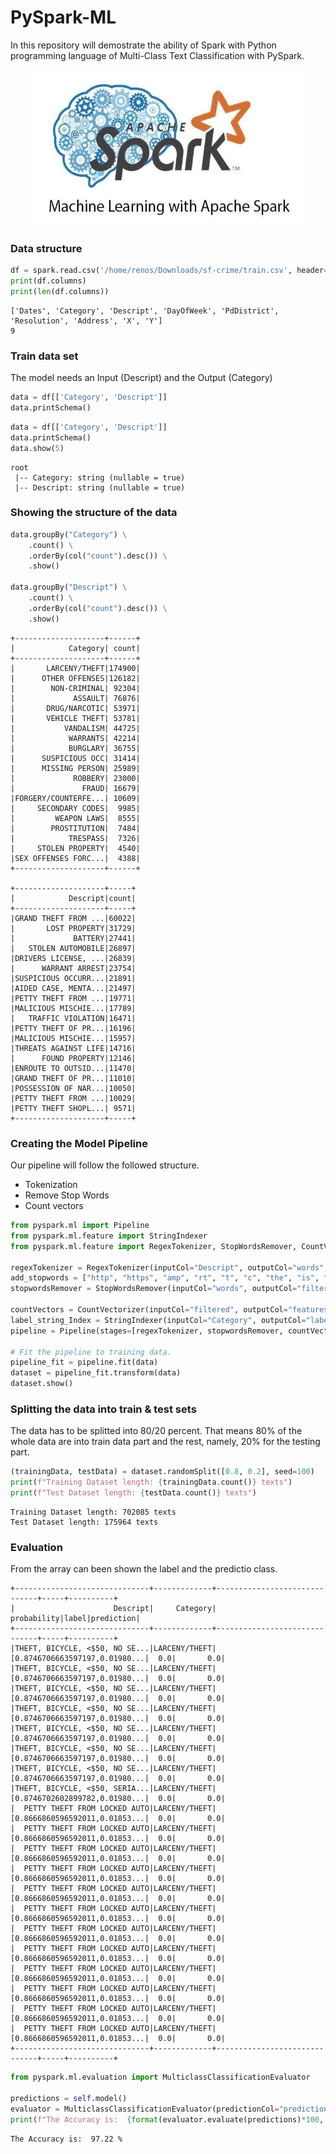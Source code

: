# PySpark-ML

In this repository will demostrate the ability of Spark with Python programming language of Multi-Class Text Classification with PySpark.

<p align="center"> 
<img src="https://github.com/BardisRenos/PySpark-ML/blob/main/apache-spark-machine-learning.jpg" width="450" height="250" style=centerme>
</p>




### Data structure 

```python
df = spark.read.csv('/home/renos/Downloads/sf-crime/train.csv', header=True, inferSchema=True)
print(df.columns)
print(len(df.columns))
```

```
['Dates', 'Category', 'Descript', 'DayOfWeek', 'PdDistrict', 'Resolution', 'Address', 'X', 'Y']
9
```


### Train data set

The model needs an Input (Descript) and the Output (Category)

```python
data = df[['Category', 'Descript']]
data.printSchema()
```

```python
data = df[['Category', 'Descript']]
data.printSchema()
data.show(5)
```

```
root
 |-- Category: string (nullable = true)
 |-- Descript: string (nullable = true)
```

### Showing the structure of the data

```python
data.groupBy("Category") \
    .count() \
    .orderBy(col("count").desc()) \
    .show()

data.groupBy("Descript") \
    .count() \
    .orderBy(col("count").desc()) \
    .show()
```

```
+--------------------+------+
|            Category| count|
+--------------------+------+
|       LARCENY/THEFT|174900|
|      OTHER OFFENSES|126182|
|        NON-CRIMINAL| 92304|
|             ASSAULT| 76876|
|       DRUG/NARCOTIC| 53971|
|       VEHICLE THEFT| 53781|
|           VANDALISM| 44725|
|            WARRANTS| 42214|
|            BURGLARY| 36755|
|      SUSPICIOUS OCC| 31414|
|      MISSING PERSON| 25989|
|             ROBBERY| 23000|
|               FRAUD| 16679|
|FORGERY/COUNTERFE...| 10609|
|     SECONDARY CODES|  9985|
|         WEAPON LAWS|  8555|
|        PROSTITUTION|  7484|
|            TRESPASS|  7326|
|     STOLEN PROPERTY|  4540|
|SEX OFFENSES FORC...|  4388|
+--------------------+------+

+--------------------+-----+
|            Descript|count|
+--------------------+-----+
|GRAND THEFT FROM ...|60022|
|       LOST PROPERTY|31729|
|             BATTERY|27441|
|   STOLEN AUTOMOBILE|26897|
|DRIVERS LICENSE, ...|26839|
|      WARRANT ARREST|23754|
|SUSPICIOUS OCCURR...|21891|
|AIDED CASE, MENTA...|21497|
|PETTY THEFT FROM ...|19771|
|MALICIOUS MISCHIE...|17789|
|   TRAFFIC VIOLATION|16471|
|PETTY THEFT OF PR...|16196|
|MALICIOUS MISCHIE...|15957|
|THREATS AGAINST LIFE|14716|
|      FOUND PROPERTY|12146|
|ENROUTE TO OUTSID...|11470|
|GRAND THEFT OF PR...|11010|
|POSSESSION OF NAR...|10050|
|PETTY THEFT FROM ...|10029|
|PETTY THEFT SHOPL...| 9571|
+--------------------+-----+
```

### Creating the Model Pipeline

Our pipeline will follow the followed structure.

* Tokenization
* Remove Stop Words
* Count vectors

```python
from pyspark.ml import Pipeline
from pyspark.ml.feature import StringIndexer
from pyspark.ml.feature import RegexTokenizer, StopWordsRemover, CountVectorizer

regexTokenizer = RegexTokenizer(inputCol="Descript", outputCol="words", pattern="\\W")
add_stopwords = ["http", "https", "amp", "rt", "t", "c", "the", "is", "a", "an", "and"]
stopwordsRemover = StopWordsRemover(inputCol="words", outputCol="filtered").setStopWords(add_stopwords)

countVectors = CountVectorizer(inputCol="filtered", outputCol="features", vocabSize=10000, minDF=5)
label_string_Index = StringIndexer(inputCol="Category", outputCol="label")
pipeline = Pipeline(stages=[regexTokenizer, stopwordsRemover, countVectors, label_string_Index])

# Fit the pipeline to training data.
pipeline_fit = pipeline.fit(data)
dataset = pipeline_fit.transform(data)
dataset.show()
```

### Splitting the data into train & test sets

The data has to be splitted into 80/20 percent. That means 80% of the whole data are into train data part and the rest, namely, 20% for the testing part.

```python
(trainingData, testData) = dataset.randomSplit([0.8, 0.2], seed=100)
print(f"Training Dataset length: {trainingData.count()} texts")
print(f"Test Dataset length: {testData.count()} texts")
```
```
Training Dataset length: 702085 texts
Test Dataset length: 175964 texts
```

### Evaluation

From the array can been shown the label and the predictio class. 

```
+------------------------------+-------------+------------------------------+-----+----------+
|                      Descript|     Category|                   probability|label|prediction|
+------------------------------+-------------+------------------------------+-----+----------+
|THEFT, BICYCLE, <$50, NO SE...|LARCENY/THEFT|[0.8746706663597197,0.01980...|  0.0|       0.0|
|THEFT, BICYCLE, <$50, NO SE...|LARCENY/THEFT|[0.8746706663597197,0.01980...|  0.0|       0.0|
|THEFT, BICYCLE, <$50, NO SE...|LARCENY/THEFT|[0.8746706663597197,0.01980...|  0.0|       0.0|
|THEFT, BICYCLE, <$50, NO SE...|LARCENY/THEFT|[0.8746706663597197,0.01980...|  0.0|       0.0|
|THEFT, BICYCLE, <$50, NO SE...|LARCENY/THEFT|[0.8746706663597197,0.01980...|  0.0|       0.0|
|THEFT, BICYCLE, <$50, NO SE...|LARCENY/THEFT|[0.8746706663597197,0.01980...|  0.0|       0.0|
|THEFT, BICYCLE, <$50, NO SE...|LARCENY/THEFT|[0.8746706663597197,0.01980...|  0.0|       0.0|
|THEFT, BICYCLE, <$50, SERIA...|LARCENY/THEFT|[0.8746702602899782,0.01980...|  0.0|       0.0|
|  PETTY THEFT FROM LOCKED AUTO|LARCENY/THEFT|[0.8666860596592011,0.01853...|  0.0|       0.0|
|  PETTY THEFT FROM LOCKED AUTO|LARCENY/THEFT|[0.8666860596592011,0.01853...|  0.0|       0.0|
|  PETTY THEFT FROM LOCKED AUTO|LARCENY/THEFT|[0.8666860596592011,0.01853...|  0.0|       0.0|
|  PETTY THEFT FROM LOCKED AUTO|LARCENY/THEFT|[0.8666860596592011,0.01853...|  0.0|       0.0|
|  PETTY THEFT FROM LOCKED AUTO|LARCENY/THEFT|[0.8666860596592011,0.01853...|  0.0|       0.0|
|  PETTY THEFT FROM LOCKED AUTO|LARCENY/THEFT|[0.8666860596592011,0.01853...|  0.0|       0.0|
|  PETTY THEFT FROM LOCKED AUTO|LARCENY/THEFT|[0.8666860596592011,0.01853...|  0.0|       0.0|
|  PETTY THEFT FROM LOCKED AUTO|LARCENY/THEFT|[0.8666860596592011,0.01853...|  0.0|       0.0|
|  PETTY THEFT FROM LOCKED AUTO|LARCENY/THEFT|[0.8666860596592011,0.01853...|  0.0|       0.0|
|  PETTY THEFT FROM LOCKED AUTO|LARCENY/THEFT|[0.8666860596592011,0.01853...|  0.0|       0.0|
|  PETTY THEFT FROM LOCKED AUTO|LARCENY/THEFT|[0.8666860596592011,0.01853...|  0.0|       0.0|
|  PETTY THEFT FROM LOCKED AUTO|LARCENY/THEFT|[0.8666860596592011,0.01853...|  0.0|       0.0|
+------------------------------+-------------+------------------------------+-----+----------+

```

```python
from pyspark.ml.evaluation import MulticlassClassificationEvaluator

predictions = self.model()
evaluator = MulticlassClassificationEvaluator(predictionCol="prediction")
print(f"The Accuracy is:  {format(evaluator.evaluate(predictions)*100, '.2f')} %")
```
```
The Accuracy is:  97.22 %
```

